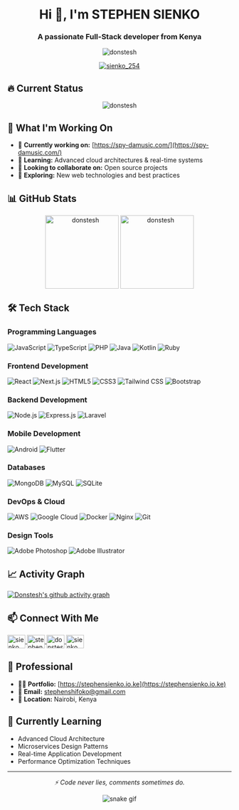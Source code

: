<h1 align="center">Hi 👋, I'm STEPHEN SIENKO</h1>
<h3 align="center">A passionate Full-Stack developer from Kenya</h3>

<p align="center">
  <img src="https://komarev.com/ghpvc/?username=donstesh&label=Profile%20views&color=0e75b6&style=flat" alt="donstesh" />
</p>

<p align="center">
  <a href="https://twitter.com/sienko_254" target="blank">
    <img src="https://img.shields.io/twitter/follow/sienko_254?logo=twitter&style=for-the-badge" alt="sienko_254" />
  </a>
</p>

## 🔥 Current Status

<p align="center">
  <img align="center" src="https://github-readme-streak-stats.herokuapp.com/?user=donstesh&theme=dark" alt="donstesh" />
</p>

## 🚀 What I'm Working On

- 🔭 **Currently working on:** [https://spy-damusic.com/](https://spy-damusic.com/)
- 🌱 **Learning:** Advanced cloud architectures & real-time systems
- 👯 **Looking to collaborate on:** Open source projects
- 🤔 **Exploring:** New web technologies and best practices

## 📊 GitHub Stats

<p align="center">
  <img align="center" src="https://github-readme-stats.vercel.app/api?username=donstesh&show_icons=true&locale=en&theme=radical" alt="donstesh" height="165" />
  <img align="center" src="https://github-readme-stats.vercel.app/api/top-langs/?username=donstesh&layout=compact&theme=radical&langs_count=8" alt="donstesh" height="165" />
</p>

## 🛠️ Tech Stack

### Programming Languages
![JavaScript](https://img.shields.io/badge/-JavaScript-F7DF1E?style=flat-square&logo=javascript&logoColor=black)
![TypeScript](https://img.shields.io/badge/-TypeScript-3178C6?style=flat-square&logo=typescript&logoColor=white)
![PHP](https://img.shields.io/badge/-PHP-777BB4?style=flat-square&logo=php&logoColor=white)
![Java](https://img.shields.io/badge/-Java-007396?style=flat-square&logo=java&logoColor=white)
![Kotlin](https://img.shields.io/badge/-Kotlin-7F52FF?style=flat-square&logo=kotlin&logoColor=white)
![Ruby](https://img.shields.io/badge/-Ruby-CC342D?style=flat-square&logo=ruby&logoColor=white)

### Frontend Development
![React](https://img.shields.io/badge/-React-61DAFB?style=flat-square&logo=react&logoColor=black)
![Next.js](https://img.shields.io/badge/-Next.js-000000?style=flat-square&logo=next.js&logoColor=white)
![HTML5](https://img.shields.io/badge/-HTML5-E34F26?style=flat-square&logo=html5&logoColor=white)
![CSS3](https://img.shields.io/badge/-CSS3-1572B6?style=flat-square&logo=css3&logoColor=white)
![Tailwind CSS](https://img.shields.io/badge/-Tailwind_CSS-38B2AC?style=flat-square&logo=tailwind-css&logoColor=white)
![Bootstrap](https://img.shields.io/badge/-Bootstrap-7952B3?style=flat-square&logo=bootstrap&logoColor=white)

### Backend Development
![Node.js](https://img.shields.io/badge/-Node.js-339933?style=flat-square&logo=node.js&logoColor=white)
![Express.js](https://img.shields.io/badge/-Express.js-000000?style=flat-square&logo=express&logoColor=white)
![Laravel](https://img.shields.io/badge/-Laravel-FF2D20?style=flat-square&logo=laravel&logoColor=white)

### Mobile Development
![Android](https://img.shields.io/badge/-Android-3DDC84?style=flat-square&logo=android&logoColor=white)
![Flutter](https://img.shields.io/badge/-Flutter-02569B?style=flat-square&logo=flutter&logoColor=white)

### Databases
![MongoDB](https://img.shields.io/badge/-MongoDB-47A248?style=flat-square&logo=mongodb&logoColor=white)
![MySQL](https://img.shields.io/badge/-MySQL-4479A1?style=flat-square&logo=mysql&logoColor=white)
![SQLite](https://img.shields.io/badge/-SQLite-003B57?style=flat-square&logo=sqlite&logoColor=white)

### DevOps & Cloud
![AWS](https://img.shields.io/badge/-AWS-232F3E?style=flat-square&logo=amazon-aws&logoColor=white)
![Google Cloud](https://img.shields.io/badge/-Google_Cloud-4285F4?style=flat-square&logo=google-cloud&logoColor=white)
![Docker](https://img.shields.io/badge/-Docker-2496ED?style=flat-square&logo=docker&logoColor=white)
![Nginx](https://img.shields.io/badge/-Nginx-009639?style=flat-square&logo=nginx&logoColor=white)
![Git](https://img.shields.io/badge/-Git-F05032?style=flat-square&logo=git&logoColor=white)

### Design Tools
![Adobe Photoshop](https://img.shields.io/badge/-Photoshop-31A8FF?style=flat-square&logo=adobe-photoshop&logoColor=white)
![Adobe Illustrator](https://img.shields.io/badge/-Illustrator-FF9A00?style=flat-square&logo=adobe-illustrator&logoColor=white)

## 📈 Activity Graph

[![Donstesh's github activity graph](https://github-readme-activity-graph.vercel.app/graph?username=donstesh&theme=react-dark)](https://github.com/donstesh)

## 📫 Connect With Me

<p align="left">
  <a href="https://twitter.com/sienko_254" target="blank">
    <img align="center" src="https://raw.githubusercontent.com/rahuldkjain/github-profile-readme-generator/master/src/images/icons/Social/twitter.svg" alt="sienko_254" height="30" width="40" />
  </a>
  <a href="https://linkedin.com/in/stephen-shifoko" target="blank">
    <img align="center" src="https://raw.githubusercontent.com/rahuldkjain/github-profile-readme-generator/master/src/images/icons/Social/linked-in-alt.svg" alt="stephen-shifoko" height="30" width="40" />
  </a>
  <a href="https://fb.com/donstesh" target="blank">
    <img align="center" src="https://raw.githubusercontent.com/rahuldkjain/github-profile-readme-generator/master/src/images/icons/Social/facebook.svg" alt="donstesh" height="30" width="40" />
  </a>
  <a href="https://instagram.com/sienko_254" target="blank">
    <img align="center" src="https://raw.githubusercontent.com/rahuldkjain/github-profile-readme-generator/master/src/images/icons/Social/instagram.svg" alt="sienko_254" height="30" width="40" />
  </a>
</p>

## 💼 Professional

- 👨‍💻 **Portfolio:** [https://stephensienko.io.ke](https://stephensienko.io.ke)
- 📧 **Email:** stephenshifoko@gmail.com
- 📍 **Location:** Nairobi, Kenya

## 🎯 Currently Learning

- Advanced Cloud Architecture
- Microservices Design Patterns
- Real-time Application Development
- Performance Optimization Techniques

---

<p align="center">
  <i>⚡ Code never lies, comments sometimes do.</i>
</p>

<p align="center">
  <img src="https://github.com/donstesh/donstesh/raw/output/github-contribution-grid-snake.svg" alt="snake gif" />
</p>

